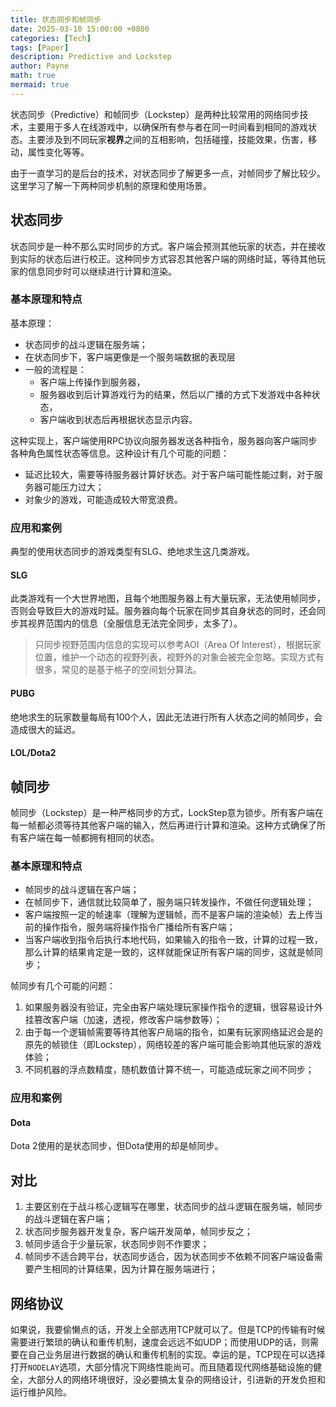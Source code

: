 ```yaml
---
title: 状态同步和帧同步
date: 2025-03-10 15:00:00 +0800
categories: [Tech]
tags: [Paper]      
description: Predictive and Lockstep
author: Payne
math: true
mermaid: true
---
```



状态同步（Predictive）和帧同步（Lockstep）是两种比较常用的网络同步技术，主要用于多人在线游戏中，以确保所有参与者在同一时间看到相同的游戏状态。主要涉及到不同玩家**视界**之间的互相影响，包括碰撞，技能效果，伤害，移动，属性变化等等。

由于一直学习的是后台的技术，对状态同步了解更多一点，对帧同步了解比较少。这里学习了解一下两种同步机制的原理和使用场景。

## 状态同步

状态同步是一种不那么实时同步的方式。客户端会预测其他玩家的状态，并在接收到实际的状态后进行校正。这种同步方式容忍其他客户端的网络时延，等待其他玩家的信息同步时可以继续进行计算和渲染。

### 基本原理和特点

基本原理：
- 状态同步的战斗逻辑在服务端；
- 在状态同步下，客户端更像是一个服务端数据的表现层
- 一般的流程是：
    - 客户端上传操作到服务器，
    - 服务器收到后计算游戏行为的结果，然后以广播的方式下发游戏中各种状态，
    - 客户端收到状态后再根据状态显示内容。

这种实现上，客户端使用RPC协议向服务器发送各种指令，服务器向客户端同步各种角色属性状态等信息。这种设计有几个可能的问题：
- 延迟比较大，需要等待服务器计算好状态。对于客户端可能性能过剩，对于服务器可能压力过大；
- 对象少的游戏，可能造成较大带宽浪费。

### 应用和案例

典型的使用状态同步的游戏类型有SLG、绝地求生这几类游戏。

#### SLG

此类游戏有一个大世界地图，且每个地图服务器上有大量玩家，无法使用帧同步，否则会导致巨大的游戏时延。服务器向每个玩家在同步其自身状态的同时，还会同步其视界范围内的信息（全服信息无法完全同步，太多了）。

> 只同步视野范围内信息的实现可以参考AOI（Area Of Interest），根据玩家位置，维护一个动态的视野列表，视野外的对象会被完全忽略。实现方式有很多，常见的是基于格子的空间划分算法。

#### PUBG

绝地求生的玩家数量每局有100个人，因此无法进行所有人状态之间的帧同步，会造成很大的延迟。

#### LOL/Dota2



## 帧同步

帧同步（Lockstep）是一种严格同步的方式，LockStep意为锁步。所有客户端在每一帧都必须等待其他客户端的输入，然后再进行计算和渲染。这种方式确保了所有客户端在每一帧都拥有相同的状态。

### 基本原理和特点

- 帧同步的战斗逻辑在客户端；
- 在帧同步下，通信就比较简单了，服务端只转发操作，不做任何逻辑处理；
- 客户端按照一定的帧速率（理解为逻辑帧，而不是客户端的渲染帧）去上传当前的操作指令，服务端将操作指令广播给所有客户端；
- 当客户端收到指令后执行本地代码，如果输入的指令一致，计算的过程一致，那么计算的结果肯定是一致的，这样就能保证所有客户端的同步，这就是帧同步；

帧同步有几个可能的问题：
1. 如果服务器没有验证，完全由客户端处理玩家操作指令的逻辑，很容易设计外挂篡改客户端（加速，透视，修改客户端参数等）；
2. 由于每一个逻辑帧需要等待其他客户局端的指令，如果有玩家网络延迟会是的原先的帧锁住（即Lockstep），网络较差的客户端可能会影响其他玩家的游戏体验；
3. 不同机器的浮点数精度，随机数值计算不统一，可能造成玩家之间不同步；

### 应用和案例

#### Dota

Dota 2使用的是状态同步，但Dota使用的却是帧同步。

## 对比

1. 主要区别在于战斗核心逻辑写在哪里，状态同步的战斗逻辑在服务端，帧同步的战斗逻辑在客户端；
2. 状态同步服务器开发复杂，客户端开发简单，帧同步反之；
3. 帧同步适合于少量玩家，状态同步则不作要求；
4. 帧同步不适合跨平台，状态同步适合，因为状态同步不依赖不同客户端设备需要产生相同的计算结果，因为计算在服务端进行；

## 网络协议

如果说，我要偷懒点的话，开发上全部选用TCP就可以了。但是TCP的传输有时候需要进行繁琐的确认和重传机制，速度会远远不如UDP；而使用UDP的话，则需要在自己业务层进行数据的确认和重传机制的实现。幸运的是，TCP现在可以选择打开`NODELAY`选项，大部分情况下网络性能尚可。而且随着现代网络基础设施的健全，大部分人的网络环境很好，没必要搞太复杂的网络设计，引进新的开发负担和运行维护风险。

